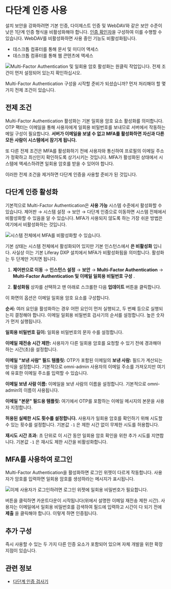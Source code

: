 # 다단계 인증 사용

설치 보안을 강화하려면 기본 인증, 다이제스트 인증 및 WebDAV와 같은 보안 수준이 낮은 1단계 인증 형식을 비활성화해야 합니다. [인증 확인자](../securing-web-services/using-authentication-verifiers.md)을 구성하여 이를 수행할 수 있습니다. WebDAV를 비활성화하면 사용 중인 기능도 비활성화됩니다.

* 데스크톱 컴퓨터를 통해 문서 및 미디어 액세스
* 데스크톱 컴퓨터를 통해 웹 콘텐츠에 액세스

![Multi-Factor Authentication 및 일회용 암호 활성화는 원클릭 작업입니다. 전제 조건이 먼저 설정되어 있는지 확인하십시오.](./using-multi-factor-authentication/images/01.png)

Multi-Factor Authentication 구성을 시작할 준비가 되셨습니까? 먼저 처리해야 할 몇 가지 전제 조건이 있습니다.

## 전제 조건

Multi-Factor Authentication 활성화는 기본 일회용 암호 요소 활성화를 의미합니다. OTP 팩터는 이메일을 통해 사용자에게 일회용 비밀번호를 보내므로 서버에서 작동하는 메일 구성이 필요합니다. **서버가 이메일을 보낼 수 없고 MFA를 활성화하면 자신과 다른 모든 사람이 시스템에서 잠기게 됩니다.**

또 다른 전제 조건은 MFA를 활성화하기 전에 사용자와 통신하여 프로필의 이메일 주소가 정확하고 최신인지 확인하도록 상기시키는 것입니다. MFA가 활성화된 상태에서 시스템에 액세스하려면 일회용 암호를 받을 수 있어야 합니다.

이러한 전제 조건을 제거하면 다단계 인증을 사용할 준비가 된 것입니다.

## 다단계 인증 활성화

기본적으로 Multi-Factor Authentication은 **사용 가능** 시스템 수준에서 활성화할 수 있습니다. 제어판 &rarr; 시스템 설정 &rarr; 보안 &rarr; 다단계 인증으로 이동하면 시스템 전체에서 비활성화할 수 있음을 알 수 있습니다. MFA가 사용되지 않도록 하는 가장 쉬운 방법은 여기에서 비활성화하는 것입니다.

![시스템 전체에서 MFA를 비활성화할 수 있습니다.](./using-multi-factor-authentication/images/02.png)

기본 상태는 시스템 전체에서 활성화되어 있지만 기본 인스턴스에서 **은 비활성화** 입니다. 사실상 이는 기본 Liferay DXP 설치에서 MFA가 비활성화됨을 의미합니다. 활성화는 두 단계만 거치면 됩니다.

1. **제어판으로 이동** &rarr; **인스턴스 설정** &rarr; **보안** &rarr; **Multi-Factor Authentication** &rarr; **Multi-Factor Authentication 및 이메일 일회용 비밀번호 구성** .

1. **활성화됨** 상자를 선택하고 맨 아래로 스크롤한 다음 **업데이트** 버튼을 클릭합니다.

이 화면의 옵션은 이메일 일회용 암호 요소를 구성합니다.

**순서:** 여러 요인을 활성화하는 경우 어떤 요인이 먼저 실행되고, 두 번째 등으로 실행되는지 결정해야 합니다. 이메일 일회용 비밀번호 검사기의 순서를 설정합니다. 높은 숫자가 먼저 실행됩니다.

**일회용 비밀번호 길이:** 일회용 비밀번호의 문자 수를 설정합니다.

**이메일 재전송 시간 제한:** 사용자가 다른 일회용 암호를 요청할 수 있기 전에 경과해야 하는 시간(초)을 설정합니다.

**이메일 "보낸 사람" 필드 템플릿:** OTP가 포함된 이메일의 **보낸 사람:** 필드가 계산되는 방식을 설정합니다. 기본적으로 omni-admin 사용자의 이메일 주소를 가져오지만 여기에 유효한 이메일 주소를 입력할 수 있습니다.

**이메일 보낸 사람 이름:** 이메일을 보낸 사람의 이름을 설정합니다. 기본적으로 omni-admin의 이름이 사용됩니다.

**이메일 "본문" 필드용 템플릿:** 여기에서 OTP를 포함하는 이메일 메시지의 본문을 사용자 지정합니다.

**허용된 실패한 시도 횟수를 설정합니다.** 사용자가 일회용 암호를 확인하기 위해 시도할 수 있는 횟수를 설정합니다. 기본값 `-1` 은 제한 시간 없이 무제한 시도를 허용합니다.

**재시도 시간 초과:** 초 단위로 이 시간 동안 일회용 암호 확인을 위한 추가 시도를 지연합니다. 기본값 `-1` 은 재시도 제한 시간을 비활성화합니다.

## MFA를 사용하여 로그인

Multi-Factor Authentication을 활성화하면 로그인 위젯이 다르게 작동합니다. 사용자가 암호를 입력하면 일회용 암호를 생성하라는 메시지가 표시됩니다.

![이제 사용자가 로그인하려면 로그인 위젯에 일회용 비밀번호가 필요합니다.](./using-multi-factor-authentication/images/03.png)

버튼을 클릭하면 카운트다운이 시작됩니다(위에서 설명한 이메일 재전송 제한 시간). 사용자는 이메일에서 일회용 비밀번호를 검색하여 필드에 입력하고 시간이 다 되기 전에 **제출** 을 클릭해야 합니다. 이렇게 하면 인증됩니다.

## 추가 구성

즉시 사용할 수 있는 두 가지 다른 인증 요소가 포함되어 있으며 자체 개발을 위한 확장 지점이 있습니다.

## 관련 정보

* [다단계 인증 검사기](./multi-factor-authentication-checkers.md)
